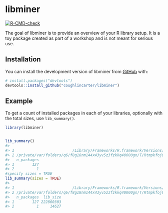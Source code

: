 
<!-- README.md is generated from README.Rmd. Please edit that file -->

# libminer

<!-- badges: start -->

[![R-CMD-check](https://github.com/coughlincarter/libminer/actions/workflows/R-CMD-check.yaml/badge.svg)](https://github.com/coughlincarter/libminer/actions/workflows/R-CMD-check.yaml)
<!-- badges: end -->

The goal of libminer is to provide an overview of your R library setup.
It is a toy package created as part of a workshop and is not meant for
serious use.

## Installation

You can install the development version of libminer from
[GitHub](https://github.com/) with:

``` r
# install.packages("devtools")
devtools::install_github("coughlincarter/libminer")
```

## Example

To get a count of installed packages in each of your libraries,
optionally with the total sizes, use `lib_summary()`.

``` r
library(libminer)


lib_summary()
#>                                                                                         Library
#> 1                          /Library/Frameworks/R.framework/Versions/4.3-arm64/Resources/library
#> 2 /private/var/folders/q6/f8g18nm144x43yv5z3fzkkq40000gn/T/Rtmpkfoj8Q/temp_libpath14999771d9320
#>   n_packages
#> 1        127
#> 2          1
#specify sizes = TRUE
lib_summary(sizes = TRUE)
#>                                                                                         Library
#> 1                          /Library/Frameworks/R.framework/Versions/4.3-arm64/Resources/library
#> 2 /private/var/folders/q6/f8g18nm144x43yv5z3fzkkq40000gn/T/Rtmpkfoj8Q/temp_libpath14999771d9320
#>   n_packages  lib_size
#> 1        127 222860303
#> 2          1     14627
```
